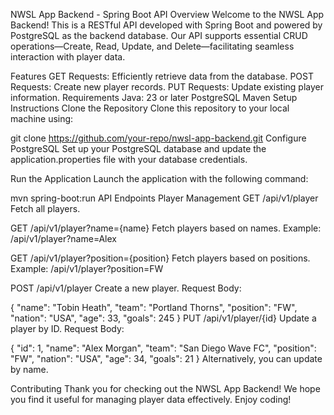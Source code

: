 NWSL App Backend - Spring Boot API
Overview
Welcome to the NWSL App Backend! This is a RESTful API developed with Spring Boot and powered by PostgreSQL as the backend database. Our API supports essential CRUD operations—Create, Read, Update, and Delete—facilitating seamless interaction with player data.

Features
GET Requests: Efficiently retrieve data from the database.
POST Requests: Create new player records.
PUT Requests: Update existing player information.
Requirements
Java: 23 or later
PostgreSQL
Maven
Setup Instructions
Clone the Repository
Clone this repository to your local machine using:

git clone https://github.com/your-repo/nwsl-app-backend.git
Configure PostgreSQL
Set up your PostgreSQL database and update the application.properties file with your database credentials.

Run the Application
Launch the application with the following command:

mvn spring-boot:run
API Endpoints
Player Management
GET /api/v1/player
Fetch all players.

GET /api/v1/player?name={name}
Fetch players based on names.
Example: /api/v1/player?name=Alex

GET /api/v1/player?position={position}
Fetch players based on positions.
Example: /api/v1/player?position=FW

POST /api/v1/player
Create a new player.
Request Body:

{
  "name": "Tobin Heath",
  "team": "Portland Thorns",
  "position": "FW",
  "nation": "USA",
  "age": 33,
  "goals": 245
}
PUT /api/v1/player/{id}
Update a player by ID.
Request Body:

{
  "id": 1,
  "name": "Alex Morgan",
  "team": "San Diego Wave FC",
  "position": "FW",
  "nation": "USA",
  "age": 34,
  "goals": 21
}
Alternatively, you can update by name.

Contributing
Thank you for checking out the NWSL App Backend! We hope you find it useful for managing player data effectively. Enjoy coding!
